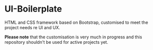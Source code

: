 # UI-Boilerplate
HTML and CSS framework based on Bootstrap, customised to meet the project needs re UI and UX.

**Please note** that the customisation is very much in progress and this repository shouldn't be used for active projects yet.
